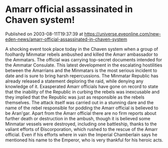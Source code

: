 # Amarr official assassinated in Chaven system!
Published on 2003-08-11T19:37:39 at https://universe.eveonline.com/new-eden-news/amarr-official-assassinated-in-chaven-system

A shocking event took place today in the Chaven system when a group of foolhardy Minmatar rebels ambushed and killed the Amarr ambassador to the Ammatars. The official was carrying top-secret documents intended for the Ammatar Consulate. This latest development in the escalating hostilities between the Amarrians and the Minmatars is the most serious incident to date and is sure to bring harsh repercussions. The Minmatar Republic has already released a statement deploring the raid, while denying any knowledge of it. Exasperated Amarr officials have gone on record to state that the inability of the Republic in curbing the rebels was inexcusable and they implied that the Republic was just as responsible as the rebels themselves. The attack itself was carried out in a stunning dare and the name of the rebel responsible for podding the Amarr official is believed to be Aran'gar. Apart from the Amarr official there are no firm reports about further death or destruction in the ambush, though it is believed some Minmatar vessels were destroyed, including one battleship, thanks to the valiant efforts of Ðiscorporation, which rushed to the rescue of the Amarr official. Even if his efforts where in vain the Imperial Chamberlain says he mentioned his name to the Emperor, who is very thankful for his heroic acts.
